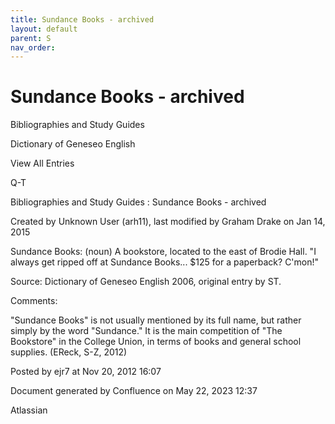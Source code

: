 ```yaml
---
title: Sundance Books - archived
layout: default
parent: S
nav_order:
---
```


# Sundance Books - archived

Bibliographies and Study Guides

Dictionary of Geneseo English

View All Entries

Q-T

Bibliographies and Study Guides : Sundance Books - archived

Created by  Unknown User (arh11), last modified by  Graham Drake on Jan 14, 2015

Sundance Books: (noun) A bookstore, located to the east of Brodie Hall.  &quot;I always get ripped off at Sundance Books... $125 for a paperback? C'mon!&quot;

Source: Dictionary of Geneseo English 2006, original entry by ST.

Comments:

&quot;Sundance Books&quot; is not usually mentioned by its full name, but rather simply by the word &quot;Sundance.&quot; It is the main competition of &quot;The Bookstore&quot; in the College Union, in terms of books and general school supplies. (EReck, S-Z, 2012)

Posted by ejr7 at Nov 20, 2012 16:07

Document generated by Confluence on May 22, 2023 12:37

Atlassian
